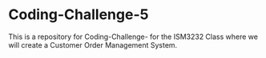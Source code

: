 # Coding-Challenge-5
This is a repository for Coding-Challenge- for the ISM3232 Class where we will create a Customer Order Management System.
